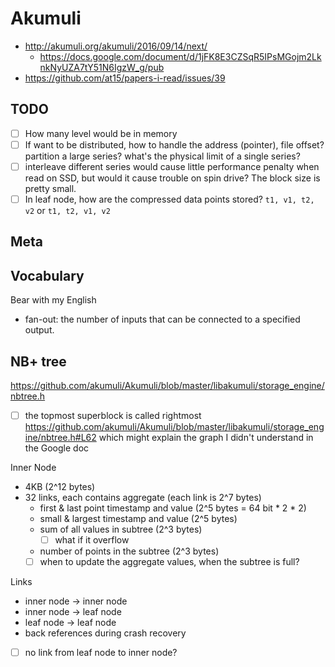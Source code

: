 # Akumuli

- http://akumuli.org/akumuli/2016/09/14/next/
  - https://docs.google.com/document/d/1jFK8E3CZSqR5IPsMGojm2LknkNyUZA7tY51N6IgzW_g/pub
- https://github.com/at15/papers-i-read/issues/39

## TODO

- [ ] How many level would be in memory
- [ ] If want to be distributed, how to handle the address (pointer), file offset?
partition a large series? what's the physical limit of a single series?
- [ ] interleave different series would cause little performance penalty when read on SSD, but would
it cause trouble on spin drive? The block size is pretty small.
- [ ] In leaf node, how are the compressed data points stored? `t1, v1, t2, v2` or `t1, t2, v1, v2`

## Meta



## Vocabulary

Bear with my English

- fan-out: the number of inputs that can be connected to a specified output.

## NB+ tree

https://github.com/akumuli/Akumuli/blob/master/libakumuli/storage_engine/nbtree.h

- [ ] the topmost superblock is called rightmost https://github.com/akumuli/Akumuli/blob/master/libakumuli/storage_engine/nbtree.h#L62
which might explain the graph I didn't understand in the Google doc

Inner Node

- 4KB (2^12 bytes)
- 32 links, each contains aggregate (each link is 2^7 bytes)
  - first & last point timestamp and value (2^5 bytes = 64 bit * 2 * 2)
  - small & largest timestamp and value (2^5 bytes)
  - sum of all values in subtree (2^3 bytes)
    - [ ] what if it overflow
  - number of points in the subtree (2^3 bytes)
  - [ ] when to update the aggregate values, when the subtree is full?

Links

- inner node -> inner node
- inner node -> leaf node
- leaf node -> leaf node
- back references during crash recovery
- [ ] no link from leaf node to inner node?
